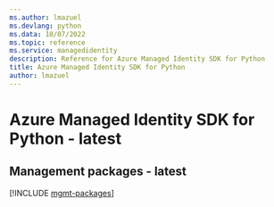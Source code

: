```yaml
---
ms.author: lmazuel
ms.devlang: python
ms.data: 10/07/2022
ms.topic: reference
ms.service: managedidentity
description: Reference for Azure Managed Identity SDK for Python
title: Azure Managed Identity SDK for Python
author: lmazuel
---
```

# Azure Managed Identity SDK for Python - latest

## Management packages - latest
[!INCLUDE [mgmt-packages](managed-identity-mgmt-index.md)]